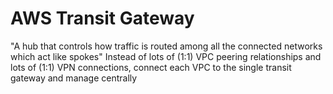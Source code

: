 # AWS Transit Gateway

"A hub that controls how traffic is routed among all the connected networks which act like spokes"
Instead of lots of (1:1) VPC peering relationships and lots of (1:1) VPN connections, connect each VPC to the single transit gateway and manage centrally